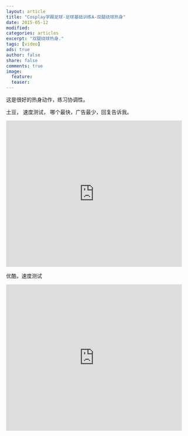 ```yaml
---
layout: article
title: "Cosplay学踢足球-足球基础训练A-双腿绕球热身"
date: 2015-05-12
modified:
categories: articles
excerpt: "双腿绕球热身."
tags: [video]
ads: true
author: false
share: false
comments: true
image:
  feature:
  teaser:
---
```


这是很好的热身动作，练习协调性。

土豆， 速度测试， 哪个最快，广告最少，回复告诉我。

<iframe src="http://www.tudou.com/programs/view/html5embed.action?type=0&code=NEtfVIF11NA&lcode=&resourceId=585391063_06_05_99" allowtransparency="true" allowfullscreen="true" allowfullscreenInteractive="true" scrolling="no" border="0" frameborder="0" style="width:480px;height:400px;"></iframe>

优酷，速度测试

<iframe height="400" width="480" src="http://player.youku.com/embed/XOTU0NjcwMDI0" frameborder="0" allowfullscreen="true"></iframe>

